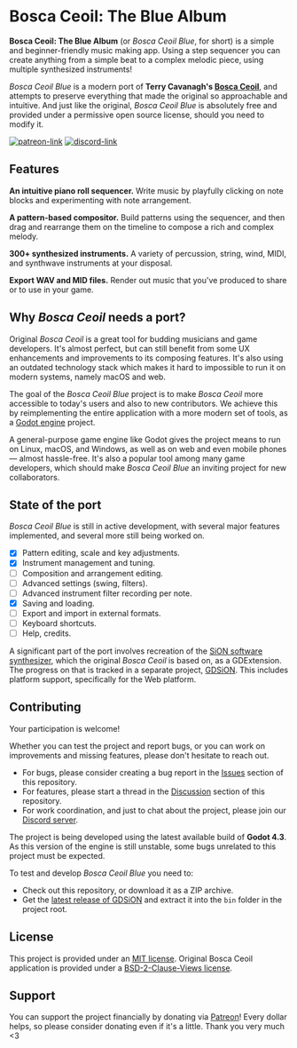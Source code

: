 # Bosca Ceoil: The Blue Album

**Bosca Ceoil: The Blue Album** (or _Bosca Ceoil Blue_, for short) is a simple and beginner-friendly music making app. Using a step sequencer you can create anything from a simple beat to a complex melodic piece, using multiple synthesized instruments!

_Bosca Ceoil Blue_ is a modern port of **Terry Cavanagh's [Bosca Ceoil](https://github.com/TerryCavanagh/boscaceoil)**, and attempts to preserve everything that made the original so approachable and intuitive. And just like the original, _Bosca Ceoil Blue_ is absolutely free and provided under a permissive open source license, should you need to modify it.

[![patreon-link](https://img.shields.io/badge/Patreon-orange?label=support%20the%20project&color=%23F2614B&style=for-the-badge)](https://patreon.com/YuriSizov)
[![discord-link](https://img.shields.io/badge/Discord-purple?label=get%20in%20touch&color=%235865F2&style=for-the-badge)](https://discord.gg/S657Y9KPF9)

## Features

**An intuitive piano roll sequencer.** Write music by playfully clicking on note blocks and experimenting with note arrangement.

**A pattern-based compositor.** Build patterns using the sequencer, and then drag and rearrange them on the timeline to compose a rich and complex melody.

**300+ synthesized instruments.** A variety of percussion, string, wind, MIDI, and synthwave instruments at your disposal.

**Export WAV and MID files.** Render out music that you've produced to share or to use in your game.

## Why _Bosca Ceoil_ needs a port?

Original _Bosca Ceoil_ is a great tool for budding musicians and game developers. It's almost perfect, but can still benefit from some UX enhancements and improvements to its composing features. It's also using an outdated technology stack which makes it hard to impossible to run it on modern systems, namely macOS and web.

The goal of the _Bosca Ceoil Blue_ project is to make _Bosca Ceoil_ more accessible to today's users and also to new contributors. We achieve this by reimplementing the entire application with a more modern set of tools, as a [Godot engine](https://godotengine.org/) project.

A general-purpose game engine like Godot gives the project means to run on Linux, macOS, and Windows, as well as on web and even mobile phones — almost hassle-free. It's also a popular tool among many game developers, which should make _Bosca Ceoil Blue_ an inviting project for new collaborators.

## State of the port

_Bosca Ceoil Blue_ is still in active development, with several major features implemented, and several more still being worked on.

- [x] Pattern editing, scale and key adjustments.
- [x] Instrument management and tuning.
- [ ] Composition and arrangement editing.
- [ ] Advanced settings (swing, filters).
- [ ] Advanced instrument filter recording per note.
- [x] Saving and loading.
- [ ] Export and import in external formats.
- [ ] Keyboard shortcuts.
- [ ] Help, credits.

A significant part of the port involves recreation of the [SiON software synthesizer](https://github.com/keim/SiON), which the original _Bosca Ceoil_ is based on, as a GDExtension. The progress on that is tracked in a separate project, [GDSiON](https://github.com/YuriSizov/gdsion). This includes platform support, specifically for the Web platform.

## Contributing

Your participation is welcome!

Whether you can test the project and report bugs, or you can work on improvements and missing features, please don't hesitate to reach out.

- For bugs, please consider creating a bug report in the [Issues](https://github.com/YuriSizov/boscaceoil-blue/issues) section of this repository.
- For features, please start a thread in the [Discussion](https://github.com/YuriSizov/boscaceoil-blue/discussions) section of this repository.
- For work coordination, and just to chat about the project, please join our [Discord server](https://discord.gg/S657Y9KPF9).

The project is being developed using the latest available build of **Godot 4.3**. As this version of the engine is still unstable, some bugs unrelated to this project must be expected.

To test and develop _Bosca Ceoil Blue_ you need to:

- Check out this repository, or download it as a ZIP archive.
- Get the [latest release of GDSiON](https://github.com/YuriSizov/gdsion/releases) and extract it into the `bin` folder in the project root.

## License

This project is provided under an [MIT license](LICENSE). Original Bosca Ceoil application is provided under a [BSD-2-Clause-Views license](https://github.com/TerryCavanagh/boscaceoil/blob/da4cedf00c766101f4c7d3a48f1608fc8fd44659/README.md).

## Support

You can support the project financially by donating via [Patreon](https://www.patreon.com/YuriSizov)! Every dollar helps, so please consider donating even if it's a little. Thank you very much <3

